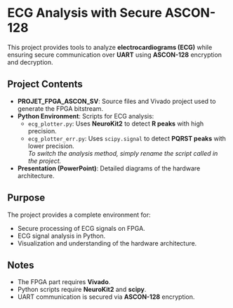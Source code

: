 # ECG Analysis with Secure ASCON-128

This project provides tools to analyze **electrocardiograms (ECG)** while ensuring secure communication over **UART** using **ASCON-128** encryption and decryption.

## Project Contents
 
- **PROJET_FPGA_ASCON_SV**: Source files and Vivado project used to generate the FPGA bitstream.  
- **Python Environment**: Scripts for ECG analysis:  
  - `ecg_plotter.py`: Uses **NeuroKit2** to detect **R peaks** with high precision.  
  - `ecg_plotter_err.py`: Uses `scipy.signal` to detect **PQRST peaks** with lower precision.  
  *To switch the analysis method, simply rename the script called in the project.*  
- **Presentation (PowerPoint)**: Detailed diagrams of the hardware architecture.

## Purpose

The project provides a complete environment for:  
- Secure processing of ECG signals on FPGA.  
- ECG signal analysis in Python.  
- Visualization and understanding of the hardware architecture.

## Notes

- The FPGA part requires **Vivado**.  
- Python scripts require **NeuroKit2** and **scipy**.  
- UART communication is secured via **ASCON-128** encryption.
